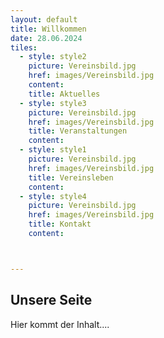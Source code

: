 ```yaml
---
layout: default
title: Willkommen
date: 28.06.2024
tiles:
  - style: style2
    picture: Vereinsbild.jpg
    href: images/Vereinsbild.jpg
    content:
    title: Aktuelles
  - style: style3
    picture: Vereinsbild.jpg
    href: images/Vereinsbild.jpg
    title: Veranstaltungen
    content:
  - style: style1
    picture: Vereinsbild.jpg
    href: images/Vereinsbild.jpg
    title: Vereinsleben
    content:
  - style: style4
    picture: Vereinsbild.jpg
    href: images/Vereinsbild.jpg
    title: Kontakt
    content:



---
```


## Unsere Seite

Hier kommt der Inhalt....
